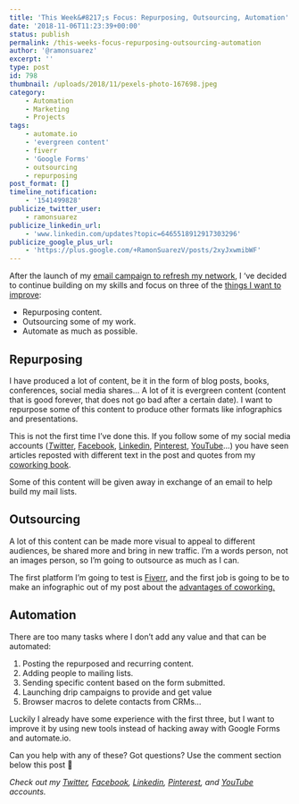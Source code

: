 ```yaml
---
title: 'This Week&#8217;s Focus: Repurposing, Outsourcing, Automation'
date: '2018-11-06T11:23:39+00:00'
status: publish
permalink: /this-weeks-focus-repurposing-outsourcing-automation
author: '@ramonsuarez'
excerpt: ''
type: post
id: 798
thumbnail: /uploads/2018/11/pexels-photo-167698.jpeg
category:
    - Automation
    - Marketing
    - Projects
tags:
    - automate.io
    - 'evergreen content'
    - fiverr
    - 'Google Forms'
    - outsourcing
    - repurposing
post_format: []
timeline_notification:
    - '1541499828'
publicize_twitter_user:
    - ramonsuarez
publicize_linkedin_url:
    - 'www.linkedin.com/updates?topic=6465518912917303296'
publicize_google_plus_url:
    - 'https://plus.google.com/+RamonSuarezV/posts/2xyJxwmibWF'
---
```

After the launch of my [email campaign to refresh my network](http://ramonsuarez.com/the-email-segmentation-campaign-is-rolling/), I ‘ve decided to continue building on my skills and focus on three of the [things I want to improve](http://ramonsuarez.com/things-to-learn-and-improve-through-practice/):

- Repurposing content.
- Outsourcing some of my work.
- Automate as much as possible.

Repurposing
-----------

I have produced a lot of content, be it in the form of blog posts, books, conferences, social media shares… A lot of it is evergreen content (content that is good forever, that does not go bad after a certain date). I want to repurpose some of this content to produce other formats like infographics and presentations.

This is not the first time I’ve done this. If you follow some of my social media accounts (*[T](https://twitter.com/ramonsuarez)*[witter](https://twitter.com/ramonsuarez), [Facebook](https://www.facebook.com/ramonsuarezdotcom), [Linkedin](https://www.linkedin.com/in/ramonsuarez/), [Pinterest](https://www.pinterest.com/ramonsuarez/), [YouTube](https://www.youtube.com/ramonsuarezv)…) you have seen articles reposted with different text in the post and quotes from my [coworking book](https://www.coworkinghandbook.com/?utm_source=ramonsuarez.com&utm_medium=post).

Some of this content will be given away in exchange of an email to help build my mail lists.

Outsourcing
-----------

A lot of this content can be made more visual to appeal to different audiences, be shared more and bring in new traffic. I’m a words person, not an images person, so I’m going to outsource as much as I can.

The first platform I’m going to test is [Fiverr](http://www.fiverr.com/s2/6024be1e4a), and the first job is going to be to make an infographic out of my post about the [advantages of coworking.](https://www.coworkinghandbook.com/advantages-benefits-coworking-list/)

Automation
----------

There are too many tasks where I don’t add any value and that can be automated:

1. Posting the repurposed and recurring content.
2. Adding people to mailing lists.
3. Sending specific content based on the form submitted.
4. Launching drip campaigns to provide and get value
5. Browser macros to delete contacts from CRMs…

Luckily I already have some experience with the first three, but I want to improve it by using new tools instead of hacking away with Google Forms and automate.io.

Can you help with any of these? Got questions? Use the comment section below this post 🙂

*Check out my [Twitter](https://twitter.com/ramonsuarez), [Facebook](https://www.facebook.com/ramonsuarezdotcom), [Linkedin](https://www.linkedin.com/in/ramonsuarez/), [Pinterest](https://www.pinterest.com/ramonsuarez/), and [YouTube](https://www.youtube.com/ramonsuarezv) accounts.*